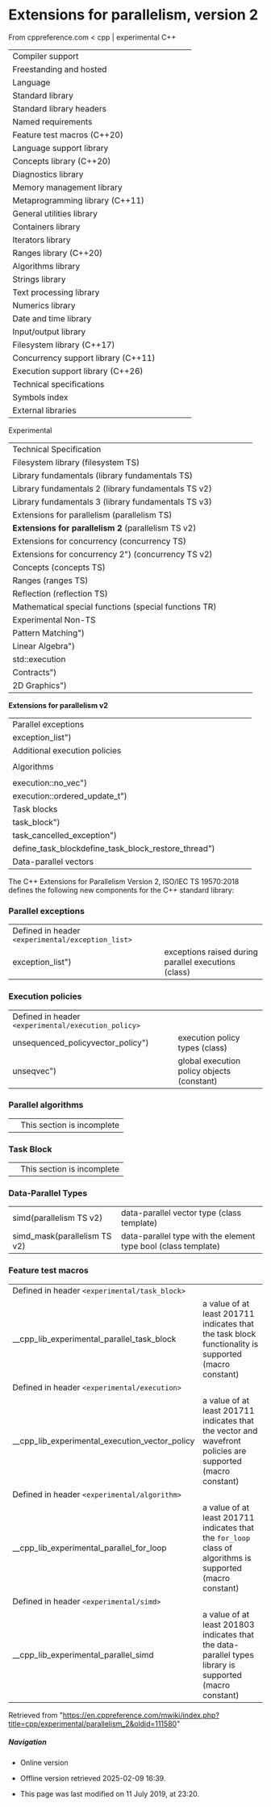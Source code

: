 # Extensions for parallelism, version 2

From cppreference.com
< cpp‎ | experimental
C++

|  |  |  |  |  |
| --- | --- | --- | --- | --- |
| Compiler support | | | | |
| Freestanding and hosted | | | | |
| Language | | | | |
| Standard library | | | | |
| Standard library headers | | | | |
| Named requirements | | | | |
| Feature test macros (C++20) | | | | |
| Language support library | | | | |
| Concepts library (C++20) | | | | |
| Diagnostics library | | | | |
| Memory management library | | | | |
| Metaprogramming library (C++11) | | | | |
| General utilities library | | | | |
| Containers library | | | | |
| Iterators library | | | | |
| Ranges library (C++20) | | | | |
| Algorithms library | | | | |
| Strings library | | | | |
| Text processing library | | | | |
| Numerics library | | | | |
| Date and time library | | | | |
| Input/output library | | | | |
| Filesystem library (C++17) | | | | |
| Concurrency support library (C++11) | | | | |
| Execution support library (C++26) | | | | |
| Technical specifications | | | | |
| Symbols index | | | | |
| External libraries | | | | |

Experimental

|  |  |  |  |  |
| --- | --- | --- | --- | --- |
| Technical Specification | | | | |
| Filesystem library (filesystem TS) | | | | |
| Library fundamentals (library fundamentals TS) | | | | |
| Library fundamentals 2 (library fundamentals TS v2) | | | | |
| Library fundamentals 3 (library fundamentals TS v3) | | | | |
| Extensions for parallelism (parallelism TS) | | | | |
| ****Extensions for parallelism 2**** (parallelism TS v2) | | | | |
| Extensions for concurrency (concurrency TS) | | | | |
| Extensions for concurrency 2") (concurrency TS v2) | | | | |
| Concepts (concepts TS) | | | | |
| Ranges (ranges TS) | | | | |
| Reflection (reflection TS) | | | | |
| Mathematical special functions (special functions TR) | | | | |
| Experimental Non-TS | | | | |
| Pattern Matching") | | | | |
| Linear Algebra") | | | | |
| std::execution | | | | |
| Contracts") | | | | |
| 2D Graphics") | | | | |

****Extensions for parallelism v2****

|  |  |  |  |  |
| --- | --- | --- | --- | --- |
| Parallel exceptions | | | | |
| exception_list") | | | | |
| Additional execution policies | | | | |
| |  |  |  |  |  | | --- | --- | --- | --- | --- | | execution::vector_policy") | | | | | | |  |  |  |  |  | | --- | --- | --- | --- | --- | | execution::unsequenced_policy") | | | | | |
| Algorithms | | | | |
| |  |  |  |  |  | | --- | --- | --- | --- | --- | | induction") | | | | | | reductionreduction_plusreduction_minusreduction_multiplies") | | | | | |  | | | | | | |  |  |  |  |  | | --- | --- | --- | --- | --- | | reduction_bit_andreduction_bit_orreduction_bit_xorreduction_minreduction_max") | | | | | |  | | | | | | |  |  |  |  |  | | --- | --- | --- | --- | --- | | for_loopfor_loop_stridedfor_loop_nfor_loop_n_strided") | | | | | |  | | | | | |  | | | | | |
| execution::no_vec") | | | | |
| execution::ordered_update_t") | | | | |
| Task blocks | | | | |
| task_block") | | | | |
| task_cancelled_exception") | | | | |
| define_task_blockdefine_task_block_restore_thread") | | | | |
| Data-parallel vectors | | | | |

The C++ Extensions for Parallelism Version 2, ISO/IEC TS 19570:2018 defines the following new components for the C++ standard library:

### Parallel exceptions

|  |  |
| --- | --- |
| Defined in header `<experimental/exception_list>` | |
| exception_list") | exceptions raised during parallel executions   (class) |

### Execution policies

|  |  |
| --- | --- |
| Defined in header `<experimental/execution_policy>` | |
| unsequenced_policyvector_policy") | execution policy types   (class) |
| unseqvec") | global execution policy objects   (constant) |

### Parallel algorithms

|  |  |
| --- | --- |
|  | This section is incomplete |

### Task Block

|  |  |
| --- | --- |
|  | This section is incomplete |

### Data-Parallel Types

|  |  |
| --- | --- |
| simd(parallelism TS v2) | data-parallel vector type   (class template) |
| simd_mask(parallelism TS v2) | data-parallel type with the element type bool   (class template) |

### Feature test macros

|  |  |
| --- | --- |
| Defined in header `<experimental/task_block>` | |
| __cpp_lib_experimental_parallel_task_block | a value of at least 201711 indicates that the task block functionality is supported   (macro constant) |
| Defined in header `<experimental/execution>` | |
| __cpp_lib_experimental_execution_vector_policy | a value of at least 201711 indicates that the vector and wavefront policies are supported   (macro constant) |
| Defined in header `<experimental/algorithm>` | |
| __cpp_lib_experimental_parallel_for_loop | a value of at least 201711 indicates that the `for_loop` class of algorithms is supported   (macro constant) |
| Defined in header `<experimental/simd>` | |
| __cpp_lib_experimental_parallel_simd | a value of at least 201803 indicates that the data-parallel types library is supported   (macro constant) |

Retrieved from "<https://en.cppreference.com/mwiki/index.php?title=cpp/experimental/parallelism_2&oldid=111580>"

##### Navigation

- Online version
- Offline version retrieved 2025-02-09 16:39.

- This page was last modified on 11 July 2019, at 23:20.